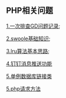 ## PHP相关问题

[1.一次排查GD问题记录](/docs/php/thumb.md);

[2.swoole基础知识](https://github.com/wulimax/fs2/blob/master/swoole/READMY.md);

[3.lru算法基本思路](/docs/php/lru.md);

[4.钉钉消息推送功能](/docs/php/dingding.md)

[5.单例数据库链接类](/docs/php/DB.md)

[5.php请求方法](/docs/php/post_url.md)




